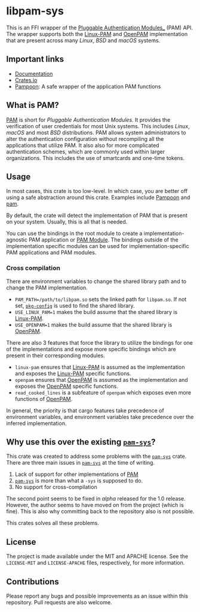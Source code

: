 # libpam-sys

This is an FFI wrapper of the [Pluggable Authentication Modules_][pam] (PAM) API.
The wrapper supports both the [Linux-PAM][linux-pam] and [OpenPAM][openpam]
implementation that are present across many _Linux_, _BSD_ and _macOS_ systems. 

## Important links

- [Documentation][docs]
- [Crates.io][crates]
- [Pampoon][pampoon]: A safe wrapper of the application PAM functions

## What is PAM?

[PAM][pam] is short for _Pluggable Authentication Modules_. It provides the
verification of user credentials for most Unix systems. This includes _Linux_,
_macOS_ and most _BSD_ distributions. PAM allows system administrators to alter
the authentication configuration without recompiling all the applications that
utilize PAM. It also also for more complicated authentication schemes, which are
commonly used within larger organizations. This includes the use of smartcards
and one-time tokens.

## Usage

In most cases, this crate is too low-level. In which case, you are better off
using a safe abstraction around this crate. Examples include [Pampoon][pampoon]
and [pam][pam-crate].

By default, the crate will detect the implementation of PAM that is present on
your system. Usually, this is all that is needed.

You can use the bindings in the root module to create a implementation-agnostic
PAM application or [PAM Module][pam-module]. The bindings outside of the
implementation specific modules can be used for implementation-specific PAM
applications and PAM modules.

### Cross compilation

There are environment variables to change the shared library path and to change
the PAM implementation.

- `PAM_PATH=/path/to/libpam.so` sets the linked path for `libpam.so`. If not
  set, [`pkg-config`][pkgconfig] is used to find the shared library.
- `USE_LINUX_PAM=1` makes the build assume that the shared library is
  [Linux-PAM][linux-pam].
- `USE_OPENPAM=1` makes the build assume that the shared library is
  [OpenPAM][OpenPAM].

There are also 3 features that force the library to utilize the bindings for one
of the implementations and expose more specific bindings which are present in
their corresponding modules.

- `linux-pam` ensures that [Linux-PAM][linux-pam] is assumed as the
  implementation and exposes the [Linux-PAM][linux-pam] specific functions.
- `openpam` ensures that [OpenPAM][openpam] is assumed as the implementation and
  exposes the [OpenPAM][openpam] specific functions.
- `read_cooked_lines` is a subfeature of `openpam` which exposes even more
  functions of [OpenPAM][openpam].

In general, the priority is that cargo features take precedence of environment
variables, and environment variables take precedence over the inferred
implementation.

## Why use this over the existing [`pam-sys`][pam-sys]?

This crate was created to address some problems with the [`pam-sys`][pam-sys]
crate. There are three main issues in [`pam-sys`][pam-sys] at the time of
writing.

1. Lack of support for other implementations of [PAM][pam]
2. [`pam-sys`][pam-sys] is more than what a `-sys` is supposed to do.
3. No support for cross-compilation

The second point seems to be fixed in _alpha_ released for the 1.0 release.
However, the author seems to have moved on from the project (which is fine).
This is also why committing back to the repository also is not possible.

This crates solves all these problems.

## License

The project is made available under the MIT and APACHE license. See the
`LICENSE-MIT` and `LICENSE-APACHE` files, respectively, for more information.

## Contributions

Please report any bugs and possible improvements as an issue within this
repository. Pull requests are also welcome.

[pam]: https://en.wikipedia.org/wiki/Pluggable_authentication_module
[linux-pam]: https://en.wikipedia.org/wiki/Linux_PAM
[openpam]: https://en.wikipedia.org/wiki/OpenPAM
[docs]: https://docs.rs/libpam-sys/latest/libpam-sys/
[crates]: https://crates.io/crates/libpam-sys
[pampoon]: https://github.com/coastalwhite/pampoon
[pam-crate]: https://github.com/1wilkens/pam
[pam-module]: https://linux.die.net/man/3/pam
[pkgconfig]: https://crates.io/crates/pkg-config
[pam-sys]: https://github.com/1wilkens/pam-sys